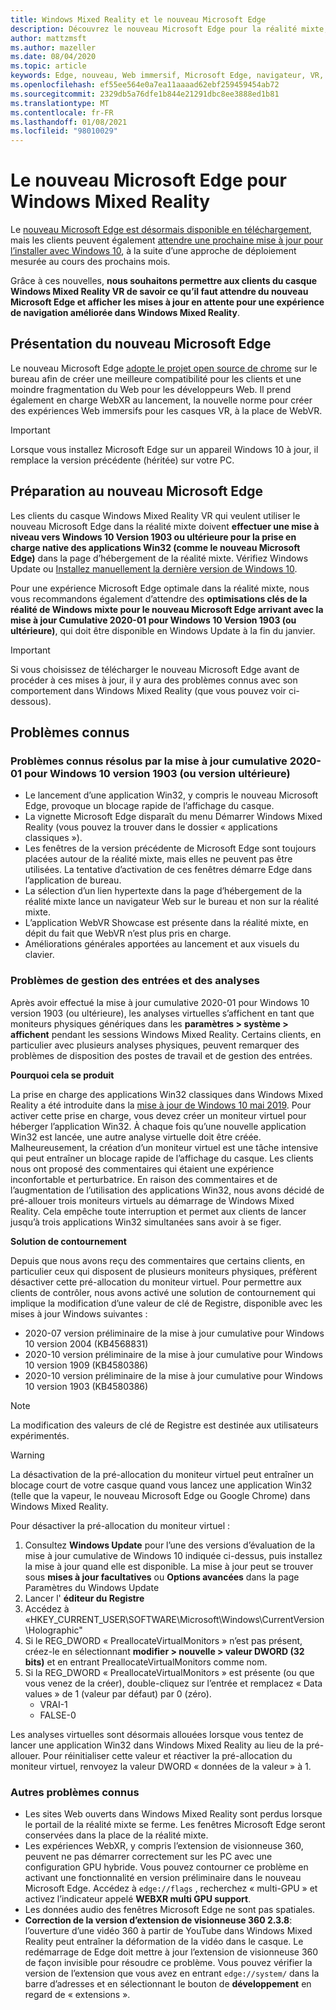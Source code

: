 ```yaml
---
title: Windows Mixed Reality et le nouveau Microsoft Edge
description: Découvrez le nouveau Microsoft Edge pour la réalité mixte, y compris les éléments à attendre, les mises à jour à consulter et les problèmes connus.
author: mattzmsft
ms.author: mazeller
ms.date: 08/04/2020
ms.topic: article
keywords: Edge, nouveau, Web immersif, Microsoft Edge, navigateur, VR, 360, 360 vidéo, 360 Viewer, webxr, webvr
ms.openlocfilehash: ef55ee564e0a7ea11aaaad62ebf259459454ab72
ms.sourcegitcommit: 2329db5a76dfe1b844e21291dbc8ee3888ed1b81
ms.translationtype: MT
ms.contentlocale: fr-FR
ms.lasthandoff: 01/08/2021
ms.locfileid: "98010029"
---
```

# <a name="the-new-microsoft-edge-for-windows-mixed-reality"></a>Le nouveau Microsoft Edge pour Windows Mixed Reality

Le [nouveau Microsoft Edge est désormais disponible en téléchargement](https://blogs.windows.com/windowsexperience/?p=173496), mais les clients peuvent également [attendre une prochaine mise à jour pour l’installer avec Windows 10](https://blogs.windows.com/msedgedev/2020/01/15/upgrading-new-microsoft-edge-79-chromium/), à la suite d’une approche de déploiement mesurée au cours des prochains mois. 

Grâce à ces nouvelles, **nous souhaitons permettre aux clients du casque Windows Mixed Reality VR de savoir ce qu’il faut attendre du nouveau Microsoft Edge et afficher les mises à jour en attente pour une expérience de navigation améliorée dans Windows Mixed Reality**.

## <a name="introducing-the-new-microsoft-edge"></a>Présentation du nouveau Microsoft Edge

Le nouveau Microsoft Edge [adopte le projet open source de chrome](https://blogs.windows.com/windowsexperience/2018/12/06/microsoft-edge-making-the-web-better-through-more-open-source-collaboration/) sur le bureau afin de créer une meilleure compatibilité pour les clients et une moindre fragmentation du Web pour les développeurs Web. Il prend également en charge WebXR au lancement, la nouvelle norme pour créer des expériences Web immersifs pour les casques VR, à la place de WebVR.

>[!IMPORTANT]
>Lorsque vous installez Microsoft Edge sur un appareil Windows 10 à jour, il remplace la version précédente (héritée) sur votre PC.

## <a name="getting-ready-for-the-new-microsoft-edge"></a>Préparation au nouveau Microsoft Edge

Les clients du casque Windows Mixed Reality VR qui veulent utiliser le nouveau Microsoft Edge dans la réalité mixte doivent **effectuer une mise à niveau vers Windows 10 Version 1903 ou ultérieure pour la prise en charge native des applications Win32 (comme le nouveau Microsoft Edge)** dans la page d’hébergement de la réalité mixte. Vérifiez Windows Update ou [Installez manuellement la dernière version de Windows 10](https://www.microsoft.com/en-us/software-download/windows10).

Pour une expérience Microsoft Edge optimale dans la réalité mixte, nous vous recommandons également d’attendre des **optimisations clés de la réalité de Windows mixte pour le nouveau Microsoft Edge arrivant avec la mise à jour Cumulative 2020-01 pour Windows 10 Version 1903 (ou ultérieure)**, qui doit être disponible en Windows Update à la fin du janvier.

>[!IMPORTANT]
>Si vous choisissez de télécharger le nouveau Microsoft Edge avant de procéder à ces mises à jour, il y aura des problèmes connus avec son comportement dans Windows Mixed Reality (que vous pouvez voir ci-dessous).

## <a name="known-issues"></a>Problèmes connus

### <a name="known-issues-resolved-by-the-2020-01-cumulative-update-for-windows-10-version-1903-or-later"></a>Problèmes connus résolus par la mise à jour cumulative 2020-01 pour Windows 10 version 1903 (ou version ultérieure)

- Le lancement d’une application Win32, y compris le nouveau Microsoft Edge, provoque un blocage rapide de l’affichage du casque.
- La vignette Microsoft Edge disparaît du menu Démarrer Windows Mixed Reality (vous pouvez la trouver dans le dossier « applications classiques »).
- Les fenêtres de la version précédente de Microsoft Edge sont toujours placées autour de la réalité mixte, mais elles ne peuvent pas être utilisées. La tentative d’activation de ces fenêtres démarre Edge dans l’application de bureau.
- La sélection d’un lien hypertexte dans la page d’hébergement de la réalité mixte lance un navigateur Web sur le bureau et non sur la réalité mixte.
- L’application WebVR Showcase est présente dans la réalité mixte, en dépit du fait que WebVR n’est plus pris en charge.
- Améliorations générales apportées au lancement et aux visuels du clavier.

### <a name="monitor-and-input-handling-issues"></a>Problèmes de gestion des entrées et des analyses

Après avoir effectué la mise à jour cumulative 2020-01 pour Windows 10 version 1903 (ou ultérieure), les analyses virtuelles s’affichent en tant que moniteurs physiques génériques dans les **paramètres > système > affichent** pendant les sessions Windows Mixed Reality. Certains clients, en particulier avec plusieurs analyses physiques, peuvent remarquer des problèmes de disposition des postes de travail et de gestion des entrées.

**Pourquoi cela se produit**

La prise en charge des applications Win32 classiques dans Windows Mixed Reality a été introduite dans la [mise à jour de Windows 10 mai 2019](https://docs.microsoft.com/windows/mixed-reality/enthusiast-guide/release-notes-may-2019). Pour activer cette prise en charge, vous devez créer un moniteur virtuel pour héberger l’application Win32. À chaque fois qu’une nouvelle application Win32 est lancée, une autre analyse virtuelle doit être créée. Malheureusement, la création d’un moniteur virtuel est une tâche intensive qui peut entraîner un blocage rapide de l’affichage du casque. Les clients nous ont proposé des commentaires qui étaient une expérience inconfortable et perturbatrice. En raison des commentaires et de l’augmentation de l’utilisation des applications Win32, nous avons décidé de pré-allouer trois moniteurs virtuels au démarrage de Windows Mixed Reality. Cela empêche toute interruption et permet aux clients de lancer jusqu’à trois applications Win32 simultanées sans avoir à se figer.

**Solution de contournement**

Depuis que nous avons reçu des commentaires que certains clients, en particulier ceux qui disposent de plusieurs moniteurs physiques, préfèrent désactiver cette pré-allocation du moniteur virtuel. Pour permettre aux clients de contrôler, nous avons activé une solution de contournement qui implique la modification d’une valeur de clé de Registre, disponible avec les mises à jour Windows suivantes :

- 2020-07 version préliminaire de la mise à jour cumulative pour Windows 10 version 2004 (KB4568831)
- 2020-10 version préliminaire de la mise à jour cumulative pour Windows 10 version 1909 (KB4580386)
- 2020-10 version préliminaire de la mise à jour cumulative pour Windows 10 version 1903 (KB4580386)

>[!NOTE]
>La modification des valeurs de clé de Registre est destinée aux utilisateurs expérimentés.

>[!WARNING]
>La désactivation de la pré-allocation du moniteur virtuel peut entraîner un blocage court de votre casque quand vous lancez une application Win32 (telle que la vapeur, le nouveau Microsoft Edge ou Google Chrome) dans Windows Mixed Reality.

Pour désactiver la pré-allocation du moniteur virtuel :
1. Consultez **Windows Update** pour l’une des versions d’évaluation de la mise à jour cumulative de Windows 10 indiquée ci-dessus, puis installez la mise à jour quand elle est disponible. La mise à jour peut se trouver sous **mises à jour facultatives** ou **Options avancées** dans la page Paramètres du Windows Update
2. Lancer l' **éditeur du Registre**
3. Accédez à «HKEY_CURRENT_USER\SOFTWARE\Microsoft\Windows\CurrentVersion\Holographic\"
4. Si le REG_DWORD « PreallocateVirtualMonitors » n’est pas présent, créez-le en sélectionnant **modifier > nouvelle > valeur DWORD (32 bits)** et en entrant PreallocateVirtualMonitors comme nom.
5. Si la REG_DWORD « PreallocateVirtualMonitors » est présente (ou que vous venez de la créer), double-cliquez sur l’entrée et remplacez « Data values » de 1 (valeur par défaut) par 0 (zéro).
    * VRAI-1
    * FALSE-0

Les analyses virtuelles sont désormais allouées lorsque vous tentez de lancer une application Win32 dans Windows Mixed Reality au lieu de la pré-allouer. Pour réinitialiser cette valeur et réactiver la pré-allocation du moniteur virtuel, renvoyez la valeur DWORD « données de la valeur » à 1.

### <a name="other-known-issues"></a>Autres problèmes connus

-   Les sites Web ouverts dans Windows Mixed Reality sont perdus lorsque le portail de la réalité mixte se ferme. Les fenêtres Microsoft Edge seront conservées dans la place de la réalité mixte.
- Les expériences WebXR, y compris l’extension de visionneuse 360, peuvent ne pas démarrer correctement sur les PC avec une configuration GPU hybride. Vous pouvez contourner ce problème en activant une fonctionnalité en version préliminaire dans le nouveau Microsoft Edge. Accédez à `edge://flags` , recherchez « multi-GPU » et activez l’indicateur appelé **WEBXR multi GPU support**.
-   Les données audio des fenêtres Microsoft Edge ne sont pas spatiales.
-   **Correction de la version d’extension de visionneuse 360 2.3.8**: l’ouverture d’une vidéo 360 à partir de YouTube dans Windows Mixed Reality peut entraîner la déformation de la vidéo dans le casque. Le redémarrage de Edge doit mettre à jour l’extension de visionneuse 360 de façon invisible pour résoudre ce problème. Vous pouvez vérifier la version de l’extension que vous avez en entrant `edge://system/` dans la barre d’adresses et en sélectionnant le bouton de **développement** en regard de « extensions ».
